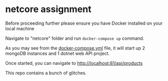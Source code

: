 # netcore assignment

Before proceeding further please ensure you have Docker installed on your local machine

Navigate to "netcore" folder and run `docker-compose up` command.

As you may see from the [docker-compose.yml](netcore/docker-compose.yml) file, it will start up 2 mongoDB instances and 1 dotnet web API project.

Once started, you can navigate to [http://localhost:81/api/products](http://localhost:81/api/products)

This repo contains a bunch of glitches.
